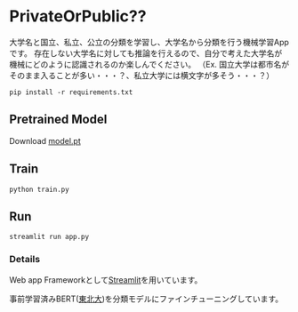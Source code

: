 # PrivateOrPublic??
大学名と国立、私立、公立の分類を学習し、大学名から分類を行う機械学習Appです。
存在しない大学名に対しても推論を行えるので、自分で考えた大学名が機械にどのように認識されるのか楽しんでください。
（Ex. 国立大学は都市名がそのまま入ることが多い・・・？、私立大学には横文字が多そう・・・？）
```
pip install -r requirements.txt
```
## Pretrained Model
Download [model.pt](https://drive.google.com/file/d/1bYcHzZ5vcRScXBsGkYJkbhhdMgigfp9k/view?usp=sharing)
## Train
```
python train.py
```
## Run
```
streamlit run app.py
```

### Details
Web app Frameworkとして[Streamlit](https://streamlit.io/)を用いています。

事前学習済みBERT([東北大](https://huggingface.co/cl-tohoku/bert-base-japanese-whole-word-masking))を分類モデルにファインチューニングしています。
